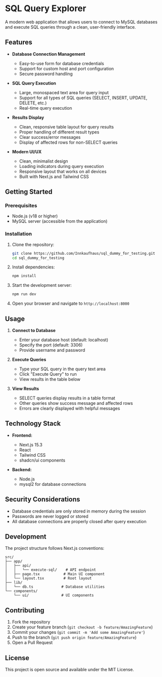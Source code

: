 # SQL Query Explorer

A modern web application that allows users to connect to MySQL databases and execute SQL queries through a clean, user-friendly interface.

## Features

- **Database Connection Management**
  - Easy-to-use form for database credentials
  - Support for custom host and port configuration
  - Secure password handling

- **SQL Query Execution**
  - Large, monospaced text area for query input
  - Support for all types of SQL queries (SELECT, INSERT, UPDATE, DELETE, etc.)
  - Real-time query execution

- **Results Display**
  - Clean, responsive table layout for query results
  - Proper handling of different result types
  - Clear success/error messages
  - Display of affected rows for non-SELECT queries

- **Modern UI/UX**
  - Clean, minimalist design
  - Loading indicators during query execution
  - Responsive layout that works on all devices
  - Built with Next.js and Tailwind CSS

## Getting Started

### Prerequisites

- Node.js (v18 or higher)
- MySQL server (accessible from the application)

### Installation

1. Clone the repository:
   ```bash
   git clone https://github.com/Innkaufhaus/sql_dummy_for_testing.git
   cd sql_dummy_for_testing
   ```

2. Install dependencies:
   ```bash
   npm install
   ```

3. Start the development server:
   ```bash
   npm run dev
   ```

4. Open your browser and navigate to `http://localhost:8000`

## Usage

1. **Connect to Database**
   - Enter your database host (default: localhost)
   - Specify the port (default: 3306)
   - Provide username and password

2. **Execute Queries**
   - Type your SQL query in the query text area
   - Click "Execute Query" to run
   - View results in the table below

3. **View Results**
   - SELECT queries display results in a table format
   - Other queries show success message and affected rows
   - Errors are clearly displayed with helpful messages

## Technology Stack

- **Frontend:**
  - Next.js 15.3
  - React
  - Tailwind CSS
  - shadcn/ui components

- **Backend:**
  - Node.js
  - mysql2 for database connections

## Security Considerations

- Database credentials are only stored in memory during the session
- Passwords are never logged or stored
- All database connections are properly closed after query execution

## Development

The project structure follows Next.js conventions:

```
src/
├── app/
│   ├── api/
│   │   └── execute-sql/    # API endpoint
│   ├── page.tsx           # Main UI component
│   └── layout.tsx         # Root layout
├── lib/
│   └── db.ts             # Database utilities
└── components/
    └── ui/               # UI components
```

## Contributing

1. Fork the repository
2. Create your feature branch (`git checkout -b feature/AmazingFeature`)
3. Commit your changes (`git commit -m 'Add some AmazingFeature'`)
4. Push to the branch (`git push origin feature/AmazingFeature`)
5. Open a Pull Request

## License

This project is open source and available under the MIT License.
